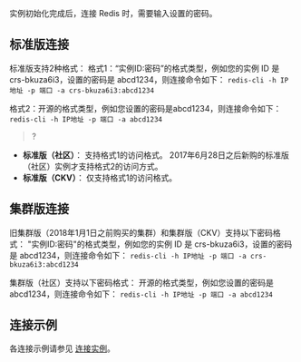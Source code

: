 
实例初始化完成后，连接 Redis 时，需要输入设置的密码。

## 标准版连接
标准版支持2种格式：
格式1：“实例ID:密码”的格式类型，例如您的实例 ID 是 crs-bkuza6i3，设置的密码是 abcd1234，则连接命令如下：
`redis-cli -h IP地址 -p 端口 -a crs-bkuza6i3:abcd1234`

格式2：开源的格式类型，例如您设置的密码是abcd1234，则连接命令如下：
`redis-cli -h IP地址 -p 端口 -a abcd1234`

>?
- **标准版（社区）**：
 支持格式1的访问格式。
 2017年6月28日之后新购的标准版（社区）实例才支持格式2的访问方式。
- **标准版（CKV）**：
仅支持格式1的访问格式。


## 集群版连接

旧集群版（2018年1月1日之前购买的集群）和集群版（CKV）支持以下密码格式：
"实例ID:密码"的格式类型，例如您的实例 ID 是 crs-bkuza6i3，设置的密码是 abcd1234，则连接命令如下：
`redis-cli -h IP地址 -p 端口 -a crs-bkuza6i3:abcd1234`

集群版（社区）支持以下密码格式：
开源的格式类型，例如您设置的密码是abcd1234，则连接命令如下：
`redis-cli -h IP地址 -p 端口 -a abcd1234`

## 连接示例
各连接示例请参见 [连接实例](https://cloud.tencent.com/document/product/239/30884)。
